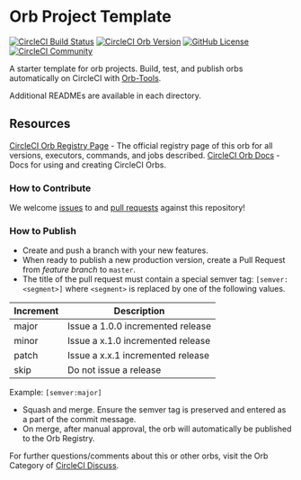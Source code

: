 # Orb Project Template

[![CircleCI Build Status](https://circleci.com/gh/chylli-binary/perl-dzil-orb.svg?style=shield "CircleCI Build Status")](https://circleci.com/gh/chylli-binary/perl-dzil-orb) [![CircleCI Orb Version](https://badges.circleci.com/orbs/chylli-binary/perl-dzil-orb.svg)](https://circleci.com/orbs/registry/orb/chylli-binary/perl-dzil-orb) [![GitHub License](https://img.shields.io/badge/license-MIT-lightgrey.svg)](https://raw.githubusercontent.com/chylli-binary/perl-dzil-orb/master/LICENSE) [![CircleCI Community](https://img.shields.io/badge/community-CircleCI%20Discuss-343434.svg)](https://discuss.circleci.com/c/ecosystem/orbs)



A starter template for orb projects. Build, test, and publish orbs automatically on CircleCI with [Orb-Tools](https://circleci.com/orbs/registry/orb/circleci/orb-tools).

Additional READMEs are available in each directory.



## Resources

[CircleCI Orb Registry Page](https://circleci.com/orbs/registry/orb/chylli-binary/perl-dzil-orb) - The official registry page of this orb for all versions, executors, commands, and jobs described.
[CircleCI Orb Docs](https://circleci.com/docs/2.0/orb-intro/#section=configuration) - Docs for using and creating CircleCI Orbs.

### How to Contribute

We welcome [issues](https://github.com/chylli-binary/perl-dzil-orb/issues) to and [pull requests](https://github.com/chylli-binary/perl-dzil-orb/pulls) against this repository!

### How to Publish
* Create and push a branch with your new features.
* When ready to publish a new production version, create a Pull Request from _feature branch_ to `master`.
* The title of the pull request must contain a special semver tag: `[semver:<segment>]` where `<segment>` is replaced by one of the following values.

| Increment | Description|
| ----------| -----------|
| major     | Issue a 1.0.0 incremented release|
| minor     | Issue a x.1.0 incremented release|
| patch     | Issue a x.x.1 incremented release|
| skip      | Do not issue a release|

Example: `[semver:major]`

* Squash and merge. Ensure the semver tag is preserved and entered as a part of the commit message.
* On merge, after manual approval, the orb will automatically be published to the Orb Registry.


For further questions/comments about this or other orbs, visit the Orb Category of [CircleCI Discuss](https://discuss.circleci.com/c/orbs).

